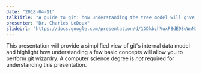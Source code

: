 ```yaml
---
date: "2018-04-11"
talkTitle: "A guide to git: how understanding the tree model will give you version control super powers."
presenter: "Dr. Charles LeDoux"
slideUrl: "https://docs.google.com/presentation/d/1GDkbzhVuxP8dE98uWnNJVMJw74Ow-D0EirNsCh6JTcM/edit?usp=sharing"
---
```


This presentation will provide a simplified view of git's internal data model and highlight how understanding a few basic concepts will allow you to perform git wizardry. A computer science degree is _not_ required for understanding this presentation.
